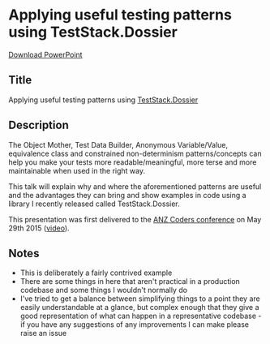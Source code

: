 Applying useful testing patterns using TestStack.Dossier
========================================================

[Download PowerPoint](https://github.com/robdmoore/TestingPatternsWithDossierPresentation/raw/master/Presentation.pptx)

Title
-----
Applying useful testing patterns using [TestStack.Dossier](https://github.com/TestStack/TestStack.Dossier)

Description
-----------

The Object Mother, Test Data Builder, Anonymous Variable/Value, equivalence class and constrained non-determinism patterns/concepts can help you make your tests more readable/meaningful, more terse and more maintainable when used in the right way.

This talk will explain why and where the aforementioned patterns are useful and the advantages they can bring and show examples in code using a library I recently released called TestStack.Dossier.

This presentation was first delivered to the [ANZ Coders conference](http://www.anzcoders.com/) on May 29th 2015 ([video](https://www.crowdcast.io/e/anzcoders2015/15)).

Notes
-----

* This is deliberately a fairly contrived example
* There are some things in here that aren't practical in a production codebase and some things I wouldn't normally do
* I've tried to get a balance between simplifying things to a point they are easily understandable at a glance, but complex enough that they give a good representation of what can happen in a representative codebase - if you have any suggestions of any improvements I can make please raise an issue
